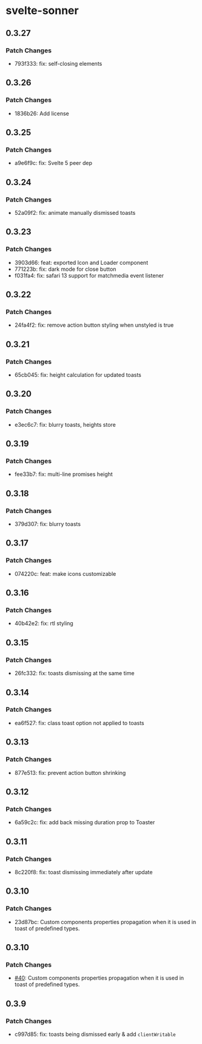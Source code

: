 # svelte-sonner

## 0.3.27

### Patch Changes

- 793f333: fix: self-closing elements

## 0.3.26

### Patch Changes

- 1836b26: Add license

## 0.3.25

### Patch Changes

- a9e6f9c: fix: Svelte 5 peer dep

## 0.3.24

### Patch Changes

- 52a09f2: fix: animate manually dismissed toasts

## 0.3.23

### Patch Changes

- 3903d66: feat: exported Icon and Loader component
- 771223b: fix: dark mode for close button
- f031fa4: fix: safari 13 support for matchmedia event listener

## 0.3.22

### Patch Changes

- 24fa4f2: fix: remove action button styling when unstyled is true

## 0.3.21

### Patch Changes

- 65cb045: fix: height calculation for updated toasts

## 0.3.20

### Patch Changes

- e3ec6c7: fix: blurry toasts, heights store

## 0.3.19

### Patch Changes

- fee33b7: fix: multi-line promises height

## 0.3.18

### Patch Changes

- 379d307: fix: blurry toasts

## 0.3.17

### Patch Changes

- 074220c: feat: make icons customizable

## 0.3.16

### Patch Changes

- 40b42e2: fix: rtl styling

## 0.3.15

### Patch Changes

- 26fc332: fix: toasts dismissing at the same time

## 0.3.14

### Patch Changes

- ea6f527: fix: class toast option not applied to toasts

## 0.3.13

### Patch Changes

- 877e513: fix: prevent action button shrinking

## 0.3.12

### Patch Changes

- 6a59c2c: fix: add back missing duration prop to Toaster

## 0.3.11

### Patch Changes

- 8c220f8: fix: toast dismissing immediately after update

## 0.3.10

### Patch Changes

- 23d87bc: Custom components properties propagation when it is used in toast of predefined types.

## 0.3.10

### Patch Changes

- [#40](https://github.com/wobsoriano/svelte-sonner/pull/40): Custom components properties propagation when it is used in toast of predefined types.

## 0.3.9

### Patch Changes

- c997d85: fix: toasts being dismissed early & add `clientWritable`
